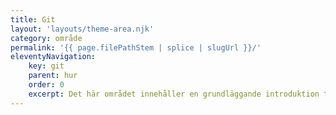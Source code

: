 ```yaml
---
title: Git
layout: 'layouts/theme-area.njk'
category: område
permalink: '{{ page.filePathStem | splice | slugUrl }}/'
eleventyNavigation:
    key: git
    parent: hur
    order: 0
    excerpt: Det här området innehåller en grundläggande introduktion till hur du arbetar med Git.
---
```

